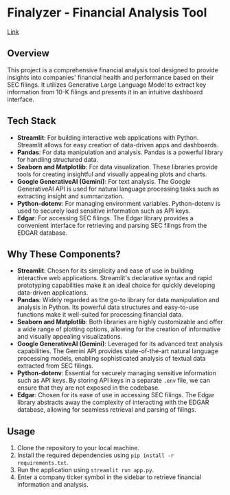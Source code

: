 # Finalyzer - Financial Analysis Tool

[Link](https://finalyzer.streamlit.app/ "Finalyzer")

## Overview
This project is a comprehensive financial analysis tool designed to provide insights into companies' financial health and performance based on their SEC filings. It utilizes Generative Large Language Model to extract key information from 10-K filings and presents it in an intuitive dashboard interface.

## Tech Stack
- **Streamlit**: For building interactive web applications with Python. Streamlit allows for easy creation of data-driven apps and dashboards.
- **Pandas**: For data manipulation and analysis. Pandas is a powerful library for handling structured data.
- **Seaborn and Matplotlib**: For data visualization. These libraries provide tools for creating insightful and visually appealing plots and charts.
- **Google GenerativeAI (Gemini)**: For text analysis. The Google GenerativeAI API is used for natural language processing tasks such as extracting insight and summarization.
- **Python-dotenv**: For managing environment variables. Python-dotenv is used to securely load sensitive information such as API keys.
- **Edgar**: For accessing SEC filings. The Edgar library provides a convenient interface for retrieving and parsing SEC filings from the EDGAR database.

## Why These Components?
- **Streamlit**: Chosen for its simplicity and ease of use in building interactive web applications. Streamlit's declarative syntax and rapid prototyping capabilities make it an ideal choice for quickly developing data-driven applications.
- **Pandas**: Widely regarded as the go-to library for data manipulation and analysis in Python. Its powerful data structures and easy-to-use functions make it well-suited for processing financial data.
- **Seaborn and Matplotlib**: Both libraries are highly customizable and offer a wide range of plotting options, allowing for the creation of informative and visually appealing visualizations.
- **Google GenerativeAI (Gemini)**: Leveraged for its advanced text analysis capabilities. The Gemini API provides state-of-the-art natural language processing models, enabling sophisticated analysis of textual data extracted from SEC filings.
- **Python-dotenv**: Essential for securely managing sensitive information such as API keys. By storing API keys in a separate `.env` file, we can ensure that they are not exposed in the codebase.
- **Edgar**: Chosen for its ease of use in accessing SEC filings. The Edgar library abstracts away the complexity of interacting with the EDGAR database, allowing for seamless retrieval and parsing of filings.

## Usage
1. Clone the repository to your local machine.
2. Install the required dependencies using `pip install -r requirements.txt`.
3. Run the application using `streamlit run app.py`.
4. Enter a company ticker symbol in the sidebar to retrieve financial information and analysis.

